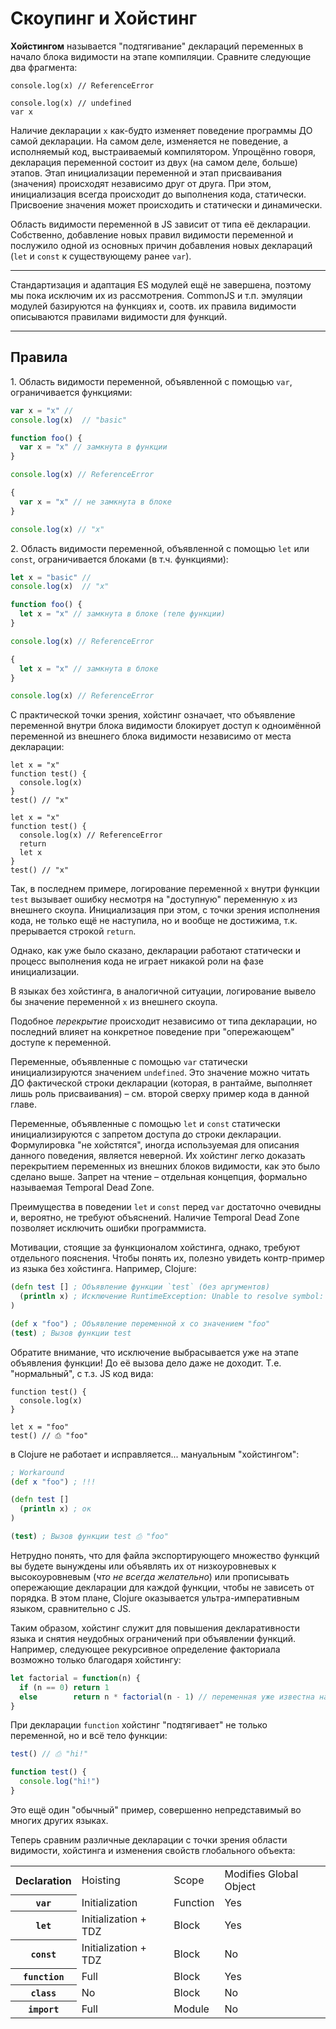 # Скоупинг и Хойстинг

**Хойстингом** называется "подтягивание" деклараций переменных
в начало блока видимости на этапе компиляции. Сравните следующие два
фрагмента:

```
console.log(x) // ReferenceError
```

```
console.log(x) // undefined
var x
```

Наличие декларации `x` как-будто изменяет поведение программы ДО самой декларации.
На самом деле, изменяется не поведение, а исполняемый код, выстраиваемый
компилятором. Упрощённо говоря, декларация переменной состоит из двух (на самом деле, больше)
этапов. Этап инициализации переменной и этап присваивания (значения)
происходят независимо друг от друга. При этом, инициализация всегда происходит
до выполнения кода, статически. Присвоение значения может происходить
и статически и динамически.

Область видимости переменной в JS зависит от типа её декларации.
Собственно, добавление новых правил видимости переменной и послужило
одной из основных причин добавления новых деклараций (`let` и `const` к
существующему ранее `var`).

---

Стандартизация и адаптация ES модулей ещё не завершена, поэтому
мы пока исключим их из рассмотрения. CommonJS и т.п. эмуляции модулей
базируются на функциях и, соотв. их правила видимости описываются правилами
видимости для функций.

---

## Правила

1\. Область видимости переменной, объявленной с помощью `var`, ограничивается
функциями:

```js
var x = "x" //
console.log(x)  // "basic"
```

```js
function foo() {
  var x = "x" // замкнута в функции
}

console.log(x) // ReferenceError
```

```js
{
  var x = "x" // не замкнута в блоке
}

console.log(x) // "x"
```

2\. Область видимости переменной, объявленной с помощью `let` или `const`,
ограничивается блоками (в т.ч. функциями):

```js
let x = "basic" //
console.log(x)  // "x"
```

```js
function foo() {
  let x = "x" // замкнута в блоке (теле функции)
}

console.log(x) // ReferenceError
```

```js
{
  let x = "x" // замкнута в блоке
}

console.log(x) // ReferenceError
```

С практической точки зрения, хойстинг означает, что
объявление переменной внутри блока видимости блокирует доступ к одноимённой
переменной из внешнего блока видимости независимо от места декларации:

```
let x = "x"
function test() {
  console.log(x)
}
test() // "x"
```

```
let x = "x"
function test() {
  console.log(x) // ReferenceError
  return
  let x
}
test() // "x"
```

Так, в последнем примере, логирование переменной `x` внутри функции `test`
вызывает ошибку несмотря на "доступную" переменную `x` из внешнего скоупа.
Инициализация при этом, с точки зрения исполнения кода, не только ещё
не наступила, но и вообще не достижима, т.к. прерывается строкой `return`.

Однако, как уже было сказано, декларации работают статически и процесс выполнения
кода не играет никакой роли на фазе инициализации.

В языках без хойстинга, в аналогичной ситуации, логирование вывело бы
значение переменной `x` из внешнего скоупа.

Подобное *перекрытие* происходит независимо от типа декларации, но
последний влияет на конкретное поведение при "опережающем" доступе к переменной.

Переменные, объявленные с помощью `var` статически инициализируются значением `undefined`.
Это значение можно читать ДО фактической строки декларации (которая, в рантайме,
выполняет лишь роль присваивания) – см. второй сверху пример кода в данной главе.

Переменные, объявленные с помощью `let` и `const` статически инициализируются
с запретом доступа до строки декларации. Формулировка "не хойстятся", иногда
используемая для описания данного поведения, является неверной.
Их хойстинг легко доказать перекрытием переменных из внешних блоков видимости,
как это было сделано выше. Запрет на чтение – отдельная концепция, формально
называемая Temporal Dead Zone.

Преимущества в поведении `let` и `const` перед `var` достаточно очевидны
и, вероятно, не требуют объяснений. Наличие Temporal Dead Zone позволяет
исключить ошибки программиста.

Мотивации, стоящие за функционалом хойстинга, однако, требуют отдельного пояснения.
Чтобы понять их, полезно увидеть контр-пример из языка без хойстинга. Например, Clojure:

```clj
(defn test [] ; Объявление функции `test` (без аргументов)
  (println x) ; Исключение RuntimeException: Unable to resolve symbol: x in this context
)

(def x "foo") ; Объявление переменной x со значением "foo"
(test) ; Вызов функции test
```

Обратите внимание, что исключение выбрасывается уже на этапе объявления функции!
До её вызова дело даже не доходит. Т.е. "нормальный", с т.з. JS код вида:

```
function test() {
  console.log(x)
}

let x = "foo"
test() // ⎙ "foo"
```

в Clojure не работает и исправляется... мануальным "хойстингом":

```clj
; Workaround
(def x "foo") ; !!!

(defn test []
  (println x) ; ок
)

(test) ; Вызов функции test ⎙ "foo"
```

Нетрудно понять, что для файла экспортирующего множество функций вы будете вынуждены
или объявлять их от низкоуровневых к высокоуровневым (*что не всегда желательно*) или прописывать
опережающие декларации для каждой функции, чтобы не зависеть от порядка.
В этом плане, Clojure оказывается ультра-императивным языком, сравнительно с JS.

Таким образом, хойстинг служит для повышения декларативности языка
и снятия неудобных ограничений при объявлении функций. Например,
следующее рекурсивное определение факториала возможно только благодаря хойстингу:

```js
let factorial = function(n) {
  if (n == 0) return 1
  else        return n * factorial(n - 1) // переменная уже известна на этапе парсинга
}
```

При декларации `function` хойстинг "подтягивает" не только переменной, но и
всё тело функции:

```js
test() // ⎙ "hi!"

function test() {
  console.log("hi!")
}
```

Это ещё один "обычный" пример, совершенно непредставимый во
многих других языках.

Теперь сравним различные декларации с точки зрения области видимости,
хойстинга и изменения свойств глобального объекта:

<table>
<tr>
  <th>Declaration</th>
  <td>Hoisting</td>
  <td>Scope</td>
  <td>Modifies Global Object</td>
</tr>
<tr>
  <th><code>var</code></th>
  <td>Initialization</td>
  <td>Function</td>
  <td>Yes</td>
</tr>
<tr>
  <th><code>let</code></th>
  <td>Initialization + TDZ</td>
  <td>Block</td>
  <td>Yes</td>
</tr>
<tr>
  <th><code>const</code></th>
  <td>Initialization + TDZ</td>
  <td>Block</td>
  <td>No</td>
</tr>
<tr>
  <th><code>function</code></th>
  <td>Full</td>
  <td>Block</td>
  <td>Yes</td>
</tr>
<tr>
  <th><code>class</code></th>
  <td>No</td>
  <td>Block</td>
  <td>No</td>
</tr>
<tr>
  <th><code>import</code></th>
  <td>Full</td>
  <td>Module</td>
  <td>No</td>
</tr>
</table>




